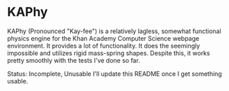 # KAPhy
KAPhy (Pronounced "Kay-fee") is a relatively lagless, somewhat functional physics engine for the Khan Academy Computer Science webpage environment.
It provides a lot of functionality. It does the seemingly impossible and utilizes rigid mass-spring shapes.
Despite this, it works pretty smoothly with the tests I've done so far.

Status: Incomplete, Unusable
I'll update this README once I get something usable.
